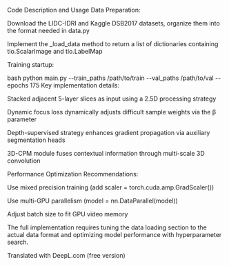 Code Description and Usage
Data Preparation:

Download the LIDC-IDRI and Kaggle DSB2017 datasets, organize them into the format needed in data.py

Implement the _load_data method to return a list of dictionaries containing tio.ScalarImage and tio.LabelMap

Training startup:

bash
python main.py --train_paths /path/to/train --val_paths /path/to/val --epochs 175
Key implementation details:

Stacked adjacent 5-layer slices as input using a 2.5D processing strategy

Dynamic focus loss dynamically adjusts difficult sample weights via the β parameter

Depth-supervised strategy enhances gradient propagation via auxiliary segmentation heads

3D-CPM module fuses contextual information through multi-scale 3D convolution

Performance Optimization Recommendations:

Use mixed precision training (add scaler = torch.cuda.amp.GradScaler())

Use multi-GPU parallelism (model = nn.DataParallel(model))

Adjust batch size to fit GPU video memory

The full implementation requires tuning the data loading section to the actual data format and optimizing model performance with hyperparameter search.

Translated with DeepL.com (free version)
